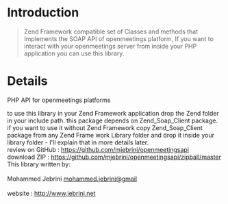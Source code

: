 # Introduction #

<p>
<blockquote>Zend Framework compatible set of Classes and methods that Implements the SOAP API of openmeetings platform, If you want to interact with your openmeetings server from inside your PHP application you can use this library.<br>
</p></blockquote>

# Details #

PHP API for openmeetings platforms


to use this library in your Zend Framework application  drop the Zend folder in your include path.
this package depends on Zend\_Soap\_Client package. if you want to use it without Zend Framework copy Zend\_Soap\_Client package from any Zend Frame work Library folder and drop it inside your library folder - I'll explain that in more details later.<br>
review on GitHub : <a href='https://github.com/mjebrini/openmeetingsapi'>https://github.com/mjebrini/openmeetingsapi</a> <br>
download ZIP : <a href='https://github.com/mjebrini/openmeetingsapi/zipball/master'>https://github.com/mjebrini/openmeetingsapi/zipball/master</a>
<br>
This library written by:<br>
<br>
Mohammed Jebrini <mohammed.jebrini@gmail><br>
<br>
website : <a href='http://www.jebrini.net'>http://www.jebrini.net</a>